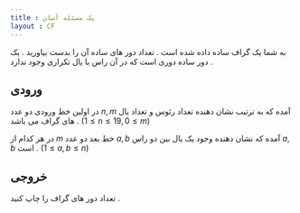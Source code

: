 ```yaml
---
title : یک مسئله آسان
layout : CF
---
```


به شما یک گراف ساده داده شده است
.
تعداد دور های ساده آن را بدست بیاورید
.
یک دور ساده دوری است که در آن راس یا یال تکراری وجود ندارد
.

## ورودی

در اولین خط ورودی دو عدد
$n , m$
آمده که به ترتیب نشان دهنده تعداد رئوس و تعداد یال های گراف می باشد
.
$(1 \le n \le 19 , 0 \le m)$

در هر کدام از 
$m$
خط بعد دو عدد
$a , b$
آمده که نشان دهنده وجود یک یال بین دو راس
$a , b$
است
.
$(1 \le a,b \le n)$

## خروجی

تعداد دور های گراف را چاپ کنید
.
